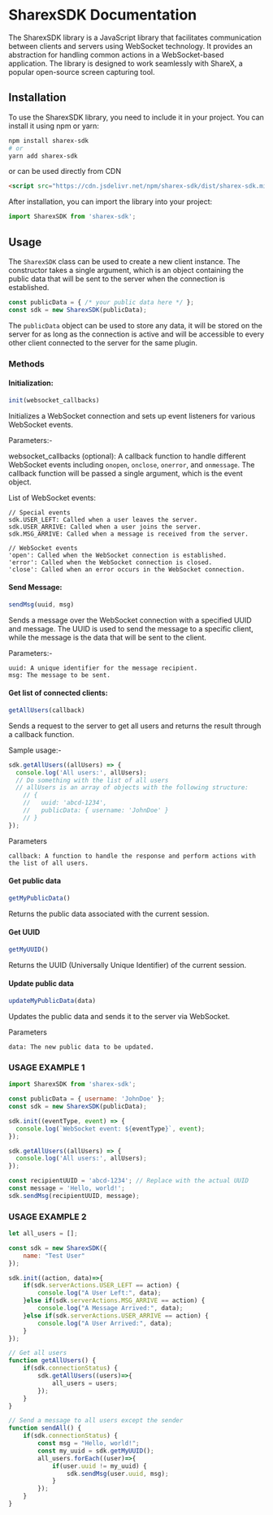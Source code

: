 # SharexSDK Documentation

The SharexSDK library is a JavaScript library that facilitates communication between clients and servers using WebSocket technology. It provides an abstraction for handling common actions in a WebSocket-based application. The library is designed to work seamlessly with ShareX, a popular open-source screen capturing tool.

## Installation

To use the SharexSDK library, you need to include it in your project. You can install it using npm or yarn:

```bash
npm install sharex-sdk
# or
yarn add sharex-sdk
```

or can be used directly from CDN

```html
<script src="https://cdn.jsdelivr.net/npm/sharex-sdk/dist/sharex-sdk.min.js"></script>
```

After installation, you can import the library into your project:

```js
import SharexSDK from 'sharex-sdk';
```

## Usage

The `SharexSDK` class can be used to create a new client instance. The constructor takes a single argument, which is an object containing the public data that will be sent to the server when the connection is established.

```js
const publicData = { /* your public data here */ };
const sdk = new SharexSDK(publicData);
```

The `publicData` object can be used to store any data, it will be stored on the server for as long as the connection is active and will be accessible to every other client connected to the server for the same plugin.

### Methods

#### Initialization:

```js
init(websocket_callbacks)
```

Initializes a WebSocket connection and sets up event listeners for various WebSocket events.

Parameters:-

websocket_callbacks (optional): A callback function to handle different WebSocket events including `onopen`, `onclose`, `onerror`, and `onmessage`. The callback function will be passed a single argument, which is the event object.

List of WebSocket events:
```
// Special events
sdk.USER_LEFT: Called when a user leaves the server.
sdk.USER_ARRIVE: Called when a user joins the server.
sdk.MSG_ARRIVE: Called when a message is received from the server.

// WebSocket events
'open': Called when the WebSocket connection is established.
'error': Called when the WebSocket connection is closed.
'close': Called when an error occurs in the WebSocket connection.
```

#### Send Message:

```js
sendMsg(uuid, msg)
```

Sends a message over the WebSocket connection with a specified UUID and message. The UUID is used to send the message to a specific client, while the message is the data that will be sent to the client.

Parameters:-

```
uuid: A unique identifier for the message recipient.
msg: The message to be sent.
```

#### Get list of connected clients:

```js
getAllUsers(callback)
```

Sends a request to the server to get all users and returns the result through a callback function.

Sample usage:-
```js
sdk.getAllUsers((allUsers) => {
  console.log('All users:', allUsers);
  // Do something with the list of all users
  // allUsers is an array of objects with the following structure:
    // {
    //   uuid: 'abcd-1234',
    //   publicData: { username: 'JohnDoe' }
    // }
});
```

Parameters

```
callback: A function to handle the response and perform actions with the list of all users.
```

#### Get public data

```js
getMyPublicData()
```

Returns the public data associated with the current session.

#### Get UUID
    
```js
getMyUUID()
```

Returns the UUID (Universally Unique Identifier) of the current session.

#### Update public data

```js
updateMyPublicData(data)
```

Updates the public data and sends it to the server via WebSocket.

Parameters

```
data: The new public data to be updated.
```

### USAGE EXAMPLE 1

```js
import SharexSDK from 'sharex-sdk';

const publicData = { username: 'JohnDoe' };
const sdk = new SharexSDK(publicData);

sdk.init((eventType, event) => {
  console.log(`WebSocket event: ${eventType}`, event);
});

sdk.getAllUsers((allUsers) => {
  console.log('All users:', allUsers);
});

const recipientUUID = 'abcd-1234'; // Replace with the actual UUID
const message = 'Hello, world!';
sdk.sendMsg(recipientUUID, message);
```


### USAGE EXAMPLE 2

```js
let all_users = []; 

const sdk = new SharexSDK({
    name: "Test User"
});

sdk.init((action, data)=>{
    if(sdk.serverActions.USER_LEFT == action) {
        console.log("A User Left:", data);
    }else if(sdk.serverActions.MSG_ARRIVE == action) {
        console.log("A Message Arrived:", data);
    }else if(sdk.serverActions.USER_ARRIVE == action) {
        console.log("A User Arrived:", data);
    }
});

// Get all users
function getAllUsers() {
    if(sdk.connectionStatus) {
        sdk.getAllUsers((users)=>{
            all_users = users;
        });
    }
}

// Send a message to all users except the sender
function sendAll() {
    if(sdk.connectionStatus) {
        const msg = "Hello, world!";
        const my_uuid = sdk.getMyUUID();
        all_users.forEach((user)=>{
            if(user.uuid != my_uuid) {
                sdk.sendMsg(user.uuid, msg);
            }
        });
    }
}
```